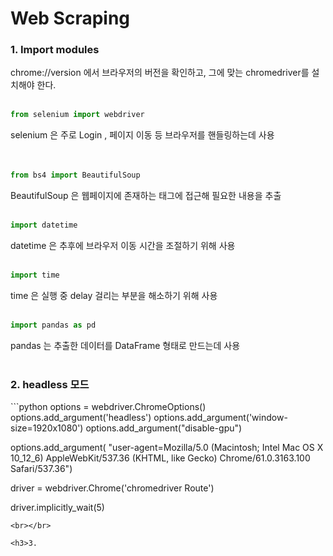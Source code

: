 <h1>Web Scraping</h1>

<h3>1. Import modules</h3>
chrome://version 에서 브라우저의 버전을 확인하고, 그에 맞는 chromedriver를 설치해야 한다.
<br></br>

```python
from selenium import webdriver
```
selenium 은 주로 Login , 페이지 이동 등 브라우저를 핸들링하는데 사용  
<br></br>

```python
from bs4 import BeautifulSoup
```
BeautifulSoup 은 웹페이지에 존재하는 태그에 접근해 필요한 내용을 추출
<br></br>

```python
import datetime
```
datetime 은 추후에 브라우저 이동 시간을 조절하기 위해 사용
<br></br>

```python
import time
```
time 은 실행 중 delay 걸리는 부분을 해소하기 위해 사용
<br></br>

```python
import pandas as pd
```
pandas 는 추출한 데이터를 DataFrame 형태로 만드는데 사용
<br>  </br>
<h3>2. headless 모드</h3>
```python
options = webdriver.ChromeOptions()
options.add_argument('headless')
options.add_argument('window-size=1920x1080')
options.add_argument("disable-gpu")

options.add_argument(
    "user-agent=Mozilla/5.0 (Macintosh; Intel Mac OS X 10_12_6) AppleWebKit/537.36 (KHTML, like Gecko) Chrome/61.0.3163.100 Safari/537.36")


driver = webdriver.Chrome('chromedriver Route')

driver.implicitly_wait(5)
```
<br></br>

<h3>3. 
